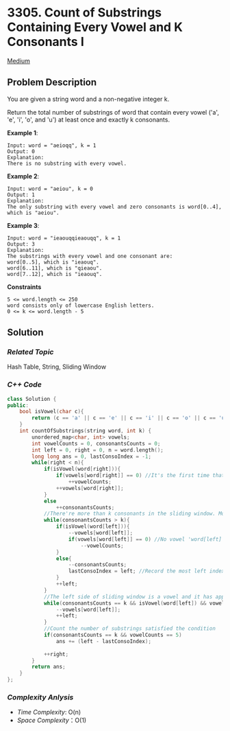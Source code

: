 # 3305. Count of Substrings Containing Every Vowel and K Consonants I
[Medium](https://leetcode.com/problems/count-of-substrings-containing-every-vowel-and-k-consonants-i/description/)

## Problem Description

You are given a string word and a non-negative integer k.

Return the total number of substrings of word that contain every vowel ('a', 'e', 'i', 'o', and 'u') at least once and exactly k consonants.

**Example 1**:
```
Input: word = "aeioqq", k = 1
Output: 0
Explanation:
There is no substring with every vowel.
```
**Example 2**:
```
Input: word = "aeiou", k = 0
Output: 1
Explanation:
The only substring with every vowel and zero consonants is word[0..4], which is "aeiou".
```
**Example 3**:
```
Input: word = "ieaouqqieaouqq", k = 1
Output: 3
Explanation:
The substrings with every vowel and one consonant are:
word[0..5], which is "ieaouq".
word[6..11], which is "qieaou".
word[7..12], which is "ieaouq".
```

**Constraints**
```
5 <= word.length <= 250
word consists only of lowercase English letters.
0 <= k <= word.length - 5
```

## Solution

### _Related Topic_
   Hash Table, String, Sliding Window

### _C++ Code_
```cpp
class Solution {
public:
    bool isVowel(char c){
        return (c == 'a' || c == 'e' || c == 'i' || c == 'o' || c == 'u');
    }
    int countOfSubstrings(string word, int k) {
        unordered_map<char, int> vowels;
        int vowelCounts = 0, consonantsCounts = 0;
        int left = 0, right = 0, n = word.length();
        long long ans = 0, lastConsoIndex = -1;
        while(right < n){
            if(isVowel(word[right])){
                if(vowels[word[right]] == 0) //It's the first time that vowel 'word[right]' in the sliding window
                    ++vowelCounts;
                ++vowels[word[right]];
            }
            else
                ++consonantsCounts;
            //There're more than k consonants in the sliding window. Move the left side of sliding window until that there's only k consonants in the sliding window.
            while(consonantsCounts > k){
                if(isVowel(word[left])){
                    --vowels[word[left]];
                    if(vowels[word[left]] == 0) //No vowel 'word[left]' in the sliding window
                        --vowelCounts;
                }
                else{
                    --consonantsCounts;
                    lastConsoIndex = left; //Record the most left index of consonant
                }
                ++left;
            }
            //The left side of sliding window is a vowel and it has appeared more thant 1 time in the curreunt substring. It's still possible to move the left point.
            while(consonantsCounts == k && isVowel(word[left]) && vowels[word[left]] > 1){
                --vowels[word[left]];
                ++left;
            }
            //Count the number of substrings satisfied the condition
            if(consonantsCounts == k && vowelCounts == 5)
                ans += (left - lastConsoIndex);
            
            ++right;
        }
        return ans;
    }
};
```

### _Complexity Anlysis_
- _Time Complexity_: O(n)
- _Space Complexity_：O(1)
